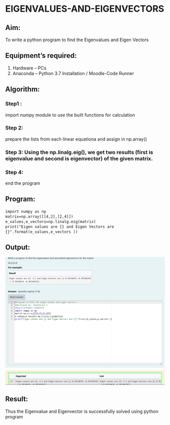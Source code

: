# EIGENVALUES-AND-EIGENVECTORS
## Aim:
To write a python program to find the Eigenvalues and Eigen Vectors
## Equipment’s required:
1. 	Hardware – PCs
2. 	Anaconda – Python 3.7 Installation / Moodle-Code Runner
## Algorithm:
### Step1 :
import numpy module to use the built functions for calculation
### Step 2:
prepare the lists from each linear equationa and assign in np.array()
### Step 3: Using the np.linalg.eig(),  we get two results (first is eigenvalue and second is eigenvector) of the given matrix.

### Step 4:
end the program

## Program:
    import numpy as np
    matrix=np.array([[4,2],[2,4]])
    e_values,e_vectors=np.linalg.eig(matrix)
    print("Eigen values are {} and Eigen Vectors are {}".format(e_values,e_vectors ))

## Output:
![image 1](<Screenshot 2024-11-18 162327.png>)
## Result:
Thus the Eigenvalue and Eigenvector is successfully solved using python program
